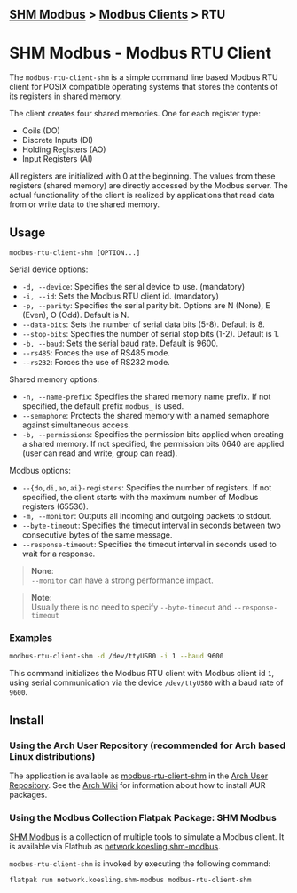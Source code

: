 [SHM Modbus](../../index.md) > [Modbus Clients](../index.md) > RTU
---

# SHM Modbus - Modbus RTU Client

The ```modbus-rtu-client-shm``` is a simple command line based Modbus RTU client for POSIX compatible operating systems that stores the contents of its registers in shared memory.

The client creates four shared memories. 
One for each register type:
- Coils (DO)
- Discrete Inputs (DI)
- Holding Registers (AO)
- Input Registers (AI)

All registers are initialized with 0 at the beginning.
The values from these registers (shared memory) are directly accessed by the Modbus server.
The actual functionality of the client is realized by applications that read data from or write data to the shared memory.

## Usage

```text
modbus-rtu-client-shm [OPTION...]
```

Serial device options:

- ```-d, --device```: Specifies the serial device to use. (mandatory)
- ```-i, --id```: Sets the Modbus RTU client id. (mandatory)
- ```-p, --parity```: Specifies the serial parity bit. Options are N (None), E (Even), O (Odd). Default is N.
- ```--data-bits```: Sets the number of serial data bits (5-8). Default is 8.
- ```--stop-bits```: Specifies the number of serial stop bits (1-2). Default is 1.
- ```-b, --baud```: Sets the serial baud rate. Default is 9600.
- ```--rs485```: Forces the use of RS485 mode.
- ```--rs232```: Forces the use of RS232 mode.

Shared memory options:

- ```-n, --name-prefix```: Specifies the shared memory name prefix. If not specified, the default prefix ```modbus_``` is used.
- ```--semaphore```: Protects the shared memory with a named semaphore against simultaneous access.
- ```-b, --permissions```: Specifies the permission bits applied when creating a shared memory. If not specified, the permission bits 0640 are applied (user can read and write, group can read).

Modbus options:

- ```--{do,di,ao,ai}-registers```: Specifies the number of registers. If not specified, the client starts with the maximum number of Modbus registers (65536).
- ```-m, --monitor```: Outputs all incoming and outgoing packets to stdout.
- ```--byte-timeout```: Specifies the timeout interval in seconds between two consecutive bytes of the same message.
- ```--response-timeout```: Specifies the timeout interval in seconds used to wait for a response.

> **None**:  
```--monitor``` can have a strong performance impact.

> **Note**:  
Usually there is no need to specify ```--byte-timeout``` and ```--response-timeout```

### Examples

```bash
modbus-rtu-client-shm -d /dev/ttyUSB0 -i 1 --baud 9600
```

This command initializes the Modbus RTU client with Modbus client id ```1```, using serial communication via the device ```/dev/ttyUSB0``` with a baud rate of ```9600```.


## Install

### Using the Arch User Repository (recommended for Arch based Linux distributions)

The application is available as [modbus-rtu-client-shm](https://aur.archlinux.org/packages/modbus-rtu-client-shm) in the [Arch User Repository](https://aur.archlinux.org/).
See the [Arch Wiki](https://wiki.archlinux.org/title/Arch_User_Repository) for information about how to install AUR packages.

### Using the Modbus Collection Flatpak Package: SHM Modbus

[SHM Modbus](https://nikolask-source.github.io/SHM_Modbus/) is a collection of multiple tools to simulate a Modbus client.
It is available via Flathub as [network.koesling.shm-modbus](https://flathub.org/apps/network.koesling.shm-modbus).

```modbus-rtu-client-shm``` is invoked by executing the following command:
```
flatpak run network.koesling.shm-modbus modbus-rtu-client-shm
```
